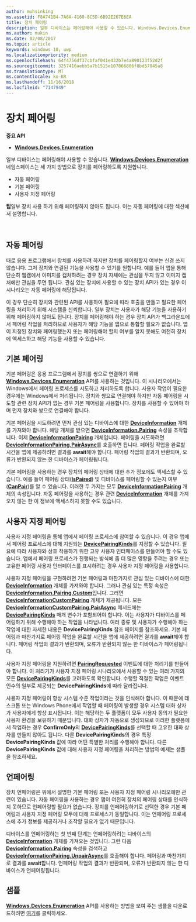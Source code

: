 ```yaml
---
author: muhsinking
ms.assetid: F8A741B4-7A6A-4160-8C5D-6B92E267E6EA
title: 장치 페어링
description: 일부 디바이스는 페어링해야 사용할 수 있습니다. Windows.Devices.Enumeration 네임스페이스는 세 가지 방법의 장치 페어링을 지원합니다.
ms.author: mukin
ms.date: 02/08/2017
ms.topic: article
keywords: windows 10, uwp
ms.localizationpriority: medium
ms.openlocfilehash: 64f4756df37cbfaf041e432b7e4a890123f52d2f
ms.sourcegitcommit: 3257416aebb5a7b1515e107866806f8bd57845a8
ms.translationtype: MT
ms.contentlocale: ko-KR
ms.lasthandoff: 11/16/2018
ms.locfileid: "7147949"
---
```

# <a name="pair-devices"></a>장치 페어링



**중요 API**

- [**Windows.Devices.Enumeration**](https://docs.microsoft.com/en-us/uwp/api/Windows.Devices.Enumeration)

일부 디바이스는 페어링해야 사용할 수 있습니다. [**Windows.Devices.Enumeration**](https://msdn.microsoft.com/library/windows/apps/BR225459) 네임스페이스는 세 가지 방법으로 장치를 페어링하도록 지원합니다.

-   자동 페어링
-   기본 페어링
-   사용자 지정 페어링

**팁**일부 장치 사용 하기 위해 페어링하지 않아도 됩니다. 이는 자동 페어링에 대한 섹션에서 설명합니다.

 

## <a name="automatic-pairing"></a>자동 페어링


때로 응용 프로그램에서 장치를 사용하려 하지만 장치를 페어링할지 여부는 신경 쓰지 않습니다. 그저 장치와 연결된 기능을 사용할 수 있기를 원합니다. 예를 들어 앱을 통해 단순히 웹캠에서 이미지를 캡처하려는 경우 장치 자체에는 관심을 두지 않고 이미지 캡처에만 관심을 두면 됩니다. 관심 있는 장치에 사용할 수 있는 장치 API가 있는 경우 이 시나리오는 자동 페어링에 해당됩니다.

이 경우 단순히 장치와 관련된 API를 사용하여 필요에 따라 호출을 만들고 필요한 페어링을 처리하기 위해 시스템을 신뢰합니다. 일부 장치는 사용자가 해당 기능을 사용하기 위해 페어링하지 않아도 됩니다. 장치를 페어링해야 하는 경우 장치 API가 백그라운드에서 페어링 작업을 처리하므로 사용자가 해당 기능을 앱으로 통합할 필요가 없습니다. 앱이 지정된 장치와 페어링했는지 또는 페어링해야 할지 여부를 알지 못해도 여전히 장치에 액세스하고 해당 기능을 사용할 수 있습니다.

## <a name="basic-pairing"></a>기본 페어링


기본 페어링은 응용 프로그램에서 장치를 쌍으로 연결하기 위해 [**Windows.Devices.Enumeration**](https://msdn.microsoft.com/library/windows/apps/BR225459) API를 사용하는 것입니다. 이 시나리오에서는 Windows에서 페어링 프로세스를 시도하고 처리하도록 합니다. 사용자 작업이 필요한 경우에는 Windows에서 처리됩니다. 장치와 쌍으로 연결해야 하지만 자동 페어링을 시도할 관련 장치 API가 없는 경우 기본 페어링을 사용합니다. 장치를 사용할 수 있어야 하며 먼저 장치와 쌍으로 연결해야 합니다.

기본 페어링을 시도하려면 먼저 관심 있는 디바이스에 대한 [**DeviceInformation**](https://msdn.microsoft.com/library/windows/apps/BR225393) 개체를 가져와야 합니다. 해당 개체를 받으면 [**DeviceInformation.Pairing**](https://msdn.microsoft.com/library/windows/apps/windows.devices.enumeration.deviceinformation.pairing.aspx) 속성을 조작합니다. 이제 [**DeviceInformationPairing**](https://msdn.microsoft.com/library/windows/apps/windows.devices.enumeration.deviceinformation.pairing.aspx) 개체입니다. 페어링을 시도하려면 [**DeviceInformationPairing.PairAsync**](https://msdn.microsoft.com/library/windows/apps/mt608800)를 호출하면 됩니다. 페어링 작업을 완료할 시간을 앱에 제공하려면 결과를 **await**해야 합니다. 페어링 작업의 결과가 반환되며, 오류가 반환되지 않는 한 디바이스가 페어링됩니다.

기본 페어링을 사용하는 경우 장치의 페어링 상태에 대한 추가 정보에도 액세스할 수 있습니다. 예를 들어 페어링 상태([**IsPaired**](https://docs.microsoft.com/en-us/uwp/api/Windows.Devices.Enumeration.DeviceInformationPairing.IsPaired)) 및 디바이스를 페어링할 수 있는지 여부([**CanPair**](https://docs.microsoft.com/en-us/uwp/api/Windows.Devices.Enumeration.DeviceInformationPairing.CanPair))를 알 수 있습니다. 이러한 두 가지는 모두 [**DeviceInformationPairing**](https://msdn.microsoft.com/library/windows/apps/windows.devices.enumeration.deviceinformation.pairing.aspx) 개체의 속성입니다. 자동 페어링을 사용하는 경우 관련 [**DeviceInformation**](https://msdn.microsoft.com/library/windows/apps/BR225393) 개체를 가져오지 않는 한 이 정보에 액세스하지 못할 수도 있습니다.

## <a name="custom-pairing"></a>사용자 지정 페어링


사용자 지정 페어링을 통해 앱에서 페어링 프로세스에 참여할 수 있습니다. 이 경우 앱에서 페어링 프로세스에 대해 지원되는 [**DevicePairingKinds**](https://msdn.microsoft.com/library/windows/apps/Mt608808)를 지정할 수 있습니다. 필요에 따라 사용자와 상호 작용하기 위한 고유 사용자 인터페이스를 만들어야 할 수도 있습니다. 앱에서 페어링 프로세스가 진행되는 방식에 좀 더 많은 영향을 주려는 경우 또는 고유한 페어링 사용자 인터페이스를 표시하려는 경우 사용자 지정 페어링을 사용합니다.

사용자 지정 페어링을 구현하려면 기본 페어링과 마찬가지로 관심 있는 디바이스에 대한 [**DeviceInformation**](https://msdn.microsoft.com/library/windows/apps/BR225393) 개체를 가져와야 합니다. 그러나 관심 있는 특정 속성은 [**DeviceInformation.Pairing.Custom**](https://msdn.microsoft.com/library/windows/apps/windows.devices.enumeration.deviceinformationpairing.custom.aspx)입니다. 그러면 [**DeviceInformationCustomPairing**](https://msdn.microsoft.com/library/windows/apps/windows.devices.enumeration.deviceinformationcustompairing.aspx) 개체가 제공됩니다. 모든 [**DeviceInformationCustomPairing.PairAsync**](https://msdn.microsoft.com/library/windows/apps/windows.devices.enumeration.deviceinformationcustompairing.pairasync.aspx) 메서드에는 [**DevicePairingKinds**](https://msdn.microsoft.com/library/windows/apps/Mt608808) 매개 변수가 포함되어야 합니다. 이는 사용자가 디바이스를 페어링하기 위해 수행해야 하는 작업을 나타냅니다. 여러 종류 및 사용자가 수행해야 하는 작업에 대한 자세한 내용은 **DevicePairingKinds** 참조 페이지를 참조하세요. 기본 페어링과 마찬가지로 페어링 작업을 완료할 시간을 앱에 제공하려면 결과를 **await**해야 합니다. 페어링 작업의 결과가 반환되며, 오류가 반환되지 않는 한 디바이스가 페어링됩니다.

사용자 지정 페어링을 지원하려면 [**PairingRequested**](https://msdn.microsoft.com/library/windows/apps/windows.devices.enumeration.deviceinformationcustompairing.pairingrequested.aspx) 이벤트에 대한 처리기를 만들어야 합니다. 이 처리기가 사용자 지정 페어링 시나리오에서 사용할 수 있는 여러 가지의 모든 [**DevicePairingKinds**](https://msdn.microsoft.com/library/windows/apps/Mt608808)를 고려하도록 확인합니다. 수행할 적절한 작업은 이벤트 인수의 일부로 제공되는 **DevicePairingKinds**에 따라 달라집니다.

사용자 지정 페어링이 항상 시스템 수준 작업이라는 것을 인식해야 합니다. 이 때문에 데스크톱 또는 Windows Phone에서 작업할 때 페어링이 발생할 경우 시스템 대화 상자가 사용자에게 항상 표시됩니다. 이는 해당하는 두 플랫폼이 모두 사용자 동의가 필요한 사용자 환경을 보유하기 때문입니다. 대화 상자가 자동으로 생성되므로 이러한 플랫폼에서 작업하는 경우 **ConfirmOnly**의 [**DevicePairingKinds**](https://msdn.microsoft.com/library/windows/apps/Mt608808)를 선택할 때 고유한 대화 상자를 만들지 않아도 됩니다. 다른 **DevicePairingKinds**의 경우 특정 **DevicePairingKinds** 값에 따라 어떤 특별한 처리를 수행해야 합니다. 다른 **DevicePairingKinds** 값에 대해 사용자 지정 페어링을 처리하는 방법의 예제는 샘플을 참조하세요.

## <a name="unpairing"></a>언페어링


장치 언페어링은 위에서 설명한 기본 페어링 또는 사용자 지정 페어링 시나리오에만 관련이 있습니다. 자동 페어링을 사용하는 경우 앱이 여전히 장치의 페어링 상태를 인식하지 못하므로 언페어링할 필요가 없습니다. 장치를 언페어링하기로 선택한 경우 기본 페어링과 사용자 지정 페어링 모두에 대해 프로세스가 동일합니다. 이는 언페어링 프로세스에 추가 정보를 제공하거나 조작할 필요가 없기 때문입니다.

디바이스를 언페어링하는 첫 번째 단계는 언페어링하려는 디바이스의 [**DeviceInformation**](https://msdn.microsoft.com/library/windows/apps/BR225393) 개체를 가져오는 것입니다. 그런 다음 [**DeviceInformation.Pairing**](https://msdn.microsoft.com/library/windows/apps/windows.devices.enumeration.deviceinformation.pairing.aspx) 속성을 검색하고 [**DeviceInformationPairing.UnpairAsync**](https://msdn.microsoft.com/library/windows/apps/windows.devices.enumeration.deviceinformationpairing.unpairasync)를 호출해야 합니다. 페어링과 마찬가지로 결과를 **await**합니다. 언페어링 작업의 결과가 반환되며, 오류가 반환되지 않는 한 디바이스가 언페어링됩니다.

## <a name="sample"></a>샘플


[**Windows.Devices.Enumeration**](https://msdn.microsoft.com/library/windows/apps/BR225459) API를 사용하는 방법을 보여 주는 샘플을 다운로드하려면 [여기](http://go.microsoft.com/fwlink/?LinkID=620536)를 클릭하세요.

 

 

